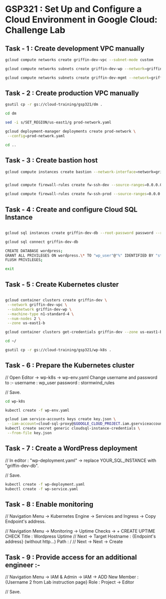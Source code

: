 # GSP321 : Set Up and Configure a Cloud Environment in Google Cloud: Challenge Lab

## Task - 1 : Create development VPC manually

```bash
gcloud compute networks create griffin-dev-vpc --subnet-mode custom

gcloud compute networks subnets create griffin-dev-wp --network=griffin-dev-vpc --region us-east1 --range=192.168.16.0/20

gcloud compute networks subnets create griffin-dev-mgmt --network=griffin-dev-vpc --region us-east1 --range=192.168.32.0/20
```

## Task - 2 : Create production VPC manually

```bash
gsutil cp -r gs://cloud-training/gsp321/dm .

cd dm

sed -i s/SET_REGION/us-east1/g prod-network.yaml

gcloud deployment-manager deployments create prod-network \
 --config=prod-network.yaml

cd ..

```

## Task - 3 : Create bastion host

```bash
gcloud compute instances create bastion --network-interface=network=griffin-dev-vpc,subnet=griffin-dev-mgmt --network-interface=network=griffin-prod-vpc,subnet=griffin-prod-mgmt --tags=ssh --zone=us-east1-b
```

```bash

gcloud compute firewall-rules create fw-ssh-dev --source-ranges=0.0.0.0/0 --target-tags ssh --allow=tcp:22 --network=griffin-dev-vpc
```

```bash
gcloud compute firewall-rules create fw-ssh-prod --source-ranges=0.0.0.0/0 --target-tags ssh --allow=tcp:22 --network=griffin-prod-vpc
```

## Task - 4 : Create and configure Cloud SQL Instance

```bash

gcloud sql instances create griffin-dev-db --root-password password --region=us-east1

gcloud sql connect griffin-dev-db

CREATE DATABASE wordpress;
GRANT ALL PRIVILEGES ON wordpress.\* TO "wp_user"@"%" IDENTIFIED BY "stormwind_rules";
FLUSH PRIVILEGES;

exit
```

## Task - 5 : Create Kubernetes cluster

```bash

gcloud container clusters create griffin-dev \
 --network griffin-dev-vpc \
 --subnetwork griffin-dev-wp \
 --machine-type n1-standard-4 \
 --num-nodes 2 \
 --zone us-east1-b

gcloud container clusters get-credentials griffin-dev --zone us-east1-b

cd ~/

gsutil cp -r gs://cloud-training/gsp321/wp-k8s .

```

## Task - 6 : Prepare the Kubernetes cluster

// Open Editor -> wp-k8s -> wp-env.yaml
Change username and password to :-
username : wp_user
password : stormwind_rules

// Save.

```bash
cd wp-k8s

kubectl create -f wp-env.yaml

gcloud iam service-accounts keys create key.json \
 --iam-account=cloud-sql-proxy@$GOOGLE_CLOUD_PROJECT.iam.gserviceaccount.com
kubectl create secret generic cloudsql-instance-credentials \
 --from-file key.json

```

## Task - 7 : Create a WordPress deployment

// In editor : "wp-deployment.yaml" -> replace YOUR_SQL_INSTANCE with "griffin-dev-db".

// Save.

```bash
kubectl create -f wp-deployment.yaml
kubectl create -f wp-service.yaml
```

## Task - 8 : Enable monitoring

// Navigation Menu -> Kubernetes Engine -> Services and Ingress -> Copy Endpoint's address.

// Navigation Menu -> Monitoring -> Uptime Checks -> + CREATE UPTIME CHECK
Title : Wordpress Uptime
// Next -> Target
Hostname : {Endpoint's address} (without http...)
Path : /
// Next -> Next -> Create

## Task - 9 : Provide access for an additional engineer :-

// Navigation Menu -> IAM & Admin -> IAM -> ADD
New Member : {Username 2 from Lab instruction page}
Role : Project -> Editor

// Save.
